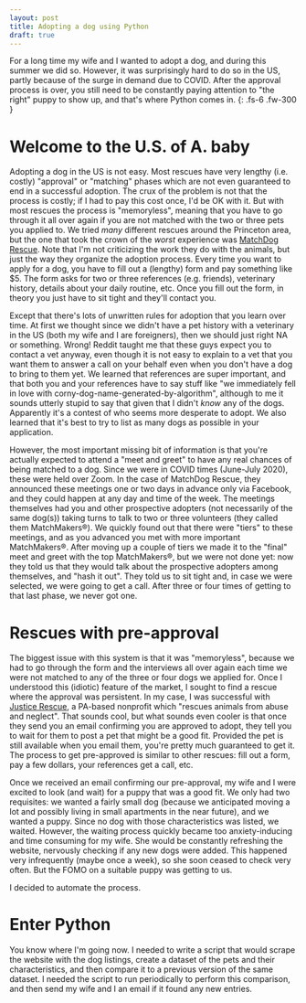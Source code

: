 ```yaml
---
layout: post
title: Adopting a dog using Python
draft: true
---
```


For a long time my wife and I wanted to adopt a dog, and during this summer we did so.
However, it was surprisingly hard to do so in the US, partly because of the surge in demand due to COVID.
After the approval process is over, you still need to be constantly paying attention to "the right" puppy to show up, and that's where Python comes in.
{: .fs-6 .fw-300 }

# Welcome to the U.S. of A. baby

Adopting a dog in the US is not easy.
Most rescues have very lengthy (i.e. costly) "approval" or "matching" phases which are not even guaranteed to end in a successful adoption.
The crux of the problem is not that the process is costly; if I had to pay this cost once, I'd be OK with it.
But with most rescues the process is "memoryless", meaning that you have to go through it all over again if you are not matched with the two or three pets you applied to.
We tried *many* different rescues around the Princeton area, but the one that took the crown of the *worst* experience was [MatchDog Rescue](https://www.matchdogrescue.org/).
Note that I'm not criticizing the work they do with the animals, but just the way they organize the adoption process.
Every time you want to apply for a dog, you have to fill out a (lengthy) form and pay something like $5.
The form asks for two or three references (e.g. friends), veterinary history, details about your daily routine, etc.
Once you fill out the form, in theory you just have to sit tight and they'll contact you.

Except that there's lots of unwritten rules for adoption that you learn over time.
At first we thought since we didn't have a pet history with a veterinary in the US (both my wife and I are foreigners), then we should just right NA or something.
Wrong! Reddit taught me that these guys expect you to contact a vet anyway, even though it is not easy to explain to a vet that you want them to answer a call on your behalf even when you don't have a dog to bring to them yet.
We learned that references are super important, and that both you and your references have to say stuff like "we immediately fell in love with corny-dog-name-generated-by-algorithm", although to me it sounds utterly stupid to say that given that I didn't *know* any of the dogs.
Apparently it's a contest of who seems more desperate to adopt.
We also learned that it's best to try to list as many dogs as possible in your application.

However, the most important missing bit of information is that you're actually expected to attend a "meet and greet" to have any real chances of being matched to a dog.
Since we were in COVID times (June-July 2020), these were held over Zoom.
In the case of MatchDog Rescue, they announced these meetings one or two days in advance only via Facebook, and they could happen at any day and time of the week.
The meetings themselves had you and other prospective adopters (not necessarily of the same dog(s)) taking turns to talk to two or three volunteers (they called them MatchMakers&#174;).
We quickly found out that there were "tiers" to these meetings, and as you advanced you met with more important MatchMakers&#174;.
After moving up a couple of tiers we made it to the "final" meet and greet with the top MatchMakers&#174;, but we were not done yet: now they told us that they would talk about the prospective adopters among themselves, and "hash it out".
They told us to sit tight and, in case we were selected, we were going to get a call.
After three or four times of getting to that last phase, we never got one.


# Rescues with pre-approval

The biggest issue with this system is that it was "memoryless", because we had to go through the form and the interviews all over again each time we were not matched to any of the three or four dogs we applied for.
Once I understood this (idiotic) feature of the market, I sought to find a rescue where the approval was persistent.
In my case, I was successful with [Justice Rescue](https://justicerescueadoptions.com/), a PA-based nonprofit which "rescues animals from abuse and neglect".
That sounds cool, but what sounds even cooler is that once they send you an email confirming you are approved to adopt, they tell you to wait for them to post a pet that might be a good fit.
Provided the pet is still available when you email them, you're pretty much guaranteed to get it.
The process to get pre-approved is similar to other rescues: fill out a form, pay a few dollars, your references get a call, etc.

Once we received an email confirming our pre-approval, my wife and I were excited to look (and wait) for a puppy that was a good fit.
We only had two requisites: we wanted a fairly small dog (because we anticipated moving a lot and possibly living in small apartments in the near future), and we wanted a puppy.
Since no dog with those characteristics was listed, we waited.
However, the waiting process quickly became too anxiety-inducing and time consuming for my wife.
She would be constantly refreshing the website, nervously checking if any new dogs were added.
This happened very infrequently (maybe once a week), so she soon ceased to check very often.
But the FOMO on a suitable puppy was getting to us.

I decided to automate the process.

# Enter Python

You know where I'm going now.
I needed to write a script that would scrape the website with the dog listings, create a dataset of the pets and their characteristics, and then compare it to a previous version of the same dataset.
I needed the script to run periodically to perform this comparison, and then send my wife and I an email if it found any new entries.




